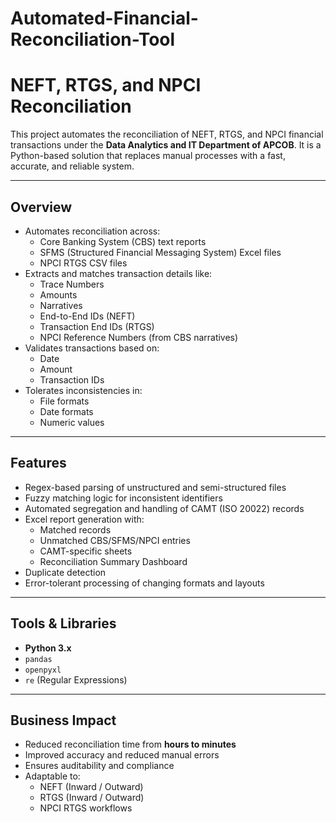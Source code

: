 # Automated-Financial-Reconciliation-Tool

# NEFT, RTGS, and NPCI Reconciliation 

This project automates the reconciliation of NEFT, RTGS, and NPCI financial transactions under the **Data Analytics and IT Department of APCOB**. It is a Python-based solution that replaces manual processes with a fast, accurate, and reliable system.

---

## Overview

- Automates reconciliation across:
  - Core Banking System (CBS) text reports
  - SFMS (Structured Financial Messaging System) Excel files
  - NPCI RTGS CSV files
- Extracts and matches transaction details like:
  - Trace Numbers
  - Amounts
  - Narratives
  - End-to-End IDs (NEFT)
  - Transaction End IDs (RTGS)
  - NPCI Reference Numbers (from CBS narratives)
- Validates transactions based on:
  - Date
  - Amount
  - Transaction IDs
- Tolerates inconsistencies in:
  - File formats
  - Date formats
  - Numeric values

---

## Features

- Regex-based parsing of unstructured and semi-structured files
- Fuzzy matching logic for inconsistent identifiers
- Automated segregation and handling of CAMT (ISO 20022) records
- Excel report generation with:
  - Matched records
  - Unmatched CBS/SFMS/NPCI entries
  - CAMT-specific sheets
  - Reconciliation Summary Dashboard
- Duplicate detection
- Error-tolerant processing of changing formats and layouts

---

## Tools & Libraries

- **Python 3.x**
- `pandas`
- `openpyxl`
- `re` (Regular Expressions)

---

## Business Impact

- Reduced reconciliation time from **hours to minutes**
- Improved accuracy and reduced manual errors
- Ensures auditability and compliance
- Adaptable to:
  - NEFT (Inward / Outward)
  - RTGS (Inward / Outward)
  - NPCI RTGS workflows
